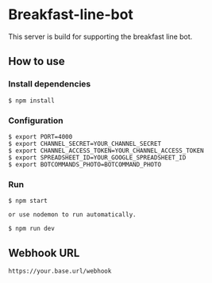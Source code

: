 # Breakfast-line-bot

This server is build for supporting the breakfast line bot.

## How to use

### Install dependencies

```shell
$ npm install
```

### Configuration

```shell
$ export PORT=4000
$ export CHANNEL_SECRET=YOUR_CHANNEL_SECRET
$ export CHANNEL_ACCESS_TOKEN=YOUR_CHANNEL_ACCESS_TOKEN
$ export SPREADSHEET_ID=YOUR_GOOGLE_SPREADSHEET_ID
$ export BOTCOMMANDS_PHOTO=BOTCOMMAND_PHOTO
```

### Run

```shell
$ npm start

or use nodemon to run automatically.

$ npm run dev
```

## Webhook URL

```
https://your.base.url/webhook
```
